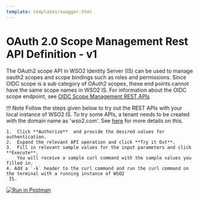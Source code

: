 ```yaml
---
template: templates/swagger.html
---
```


# OAuth 2.0 Scope Management Rest API Definition - v1

The OAuth2 scope API in WSO2 Identity Server (IS) can be used to manage oauth2 scopes and scope bindings such as 
roles and permissions. Since OIDC scope is a sub category of OAuth2 scopes, these end points cannot have the same 
scope names in WSO2 IS. For information about the OIDC scope endpoint, see [OIDC Scope Management REST APIs](../../apis/oidc-scope-rest-api)

!!! Note
    Follow the steps given below to try out the REST APIs with your local instance of WSO2 IS.
    To try some APIs, a tenant needs to be created with the domain name as 'wso2.com'. 
    See [here](TODO:insert-link-to-guide) for more details on this.
    
    1.  Click **Authorize**  and provide the desired values for authentication. 
    2.  Expand the relevant API operation and click **Try it Out**.  
    3.  Fill in relevant sample values for the input parameters and click **Execute**. 
        You will receive a sample curl command with the sample values you filled in. 
    4. Add a `-k` header to the curl command and run the curl command on the terminal with a running instance of WSO2
     IS. 
    
<div id="swagger-ui"></div>
<script src="../../assets/lib/swagger/swagger-ui-bundle.js"> </script>
<script src="../../assets/lib/swagger/swagger-ui-standalone-preset.js"> </script>
<script>
window.onload = function() {
  // Begin Swagger UI call region
  const ui = SwaggerUIBundle({
    url: "../../apis/restapis/oauth2-scope-management.yaml",
    dom_id: '#swagger-ui',
    deepLinking: true,
    presets: [
      SwaggerUIBundle.presets.apis,
      SwaggerUIStandalonePreset
    ],
    plugins: [
      SwaggerUIBundle.plugins.DownloadUrl
    ],
    layout: "StandaloneLayout"
  })
  // End Swagger UI call region

  window.ui = ui
}
</script>

[![Run in Postman](https://run.pstmn.io/button.svg)](https://app.getpostman.com/run-collection/80f948e159dd8e0a8a6a)